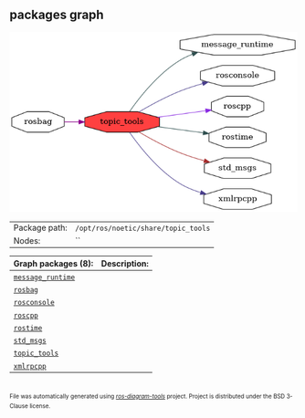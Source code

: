 <!--
File was automatically generated using 'ros-diagram-tools' project.
Project is distributed under the BSD 3-Clause license.
-->

## packages graph

[![topic_tools](topic_tools.png "topic_tools")](topic_tools.png)

|     |     |
| --- | --- |
| Package path: | `/opt/ros/noetic/share/topic_tools` |
| Nodes: | `` |


| Graph packages (8): | Description: |
| ------------------- | ------------ |
| [`message_runtime`](message_runtime.md) |  |
| [`rosbag`](rosbag.md) |  |
| [`rosconsole`](rosconsole.md) |  |
| [`roscpp`](roscpp.md) |  |
| [`rostime`](rostime.md) |  |
| [`std_msgs`](std_msgs.md) |  |
| [`topic_tools`](topic_tools.md) |  |
| [`xmlrpcpp`](xmlrpcpp.md) |  |


</br>
<font size="1">
File was automatically generated using <a href="https://github.com/anetczuk/ros-diagram-tools"><i>ros-diagram-tools</i></a> project.
Project is distributed under the BSD 3-Clause license.
</font>
